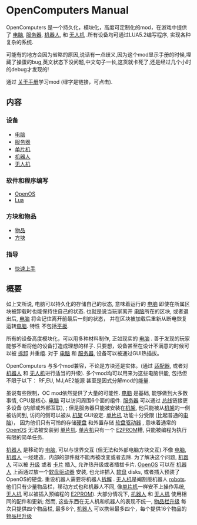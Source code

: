 # OpenComputers Manual

OpenComputers 是一个持久化，模块化，高度可定制化的mod，在游戏中提供了 [电脑](general/computer.md), [服务器](item/server1.md), [机器人](block/robot.md), 和 [无人机](item/drone.md) .所有设备均可通过LUA5.2编写程序, 实现各种复杂的系统. 

可能有的地方会因为省略的原因,说话有一点歧义,因为这个mod显示手册的时候,埋藏了操蛋的bug,英文状态下没问题,中文句子一长,这货就卡死了,还是经过几个小时的debug才发现的!

通过 [关于手册](item/manual.md)学习mod (绿字是链接，可点击).

## 内容

### 设备
- [电脑](general/computer.md)
- [服务器](item/server1.md)
- [单片机](block/microcontroller.md)
- [机器人](block/robot.md)
- [无人机](item/drone.md)

### 软件和程序编写
- [OpenOS](general/openOS.md)
- [Lua](general/lua.md)

### 方块和物品
- [物品](item/index.md)
- [方块](block/index.md)

### 指导
- [快速上手](general/quickstart.md)

## 概要

如上文所说, 电脑可以持久化的存储自己的状态, 意味着运行的 [电脑](general/computer.md) 即使在所属区块被卸载时也能保持住自己的状态. 也就是说当玩家离开 [电脑](general/computer.md)所在的区块, 或者退出后,  [电脑](general/computer.md) 将会记住离开前最后一刻的状态， 并在区块被加载后重新从断电恢复运转[电脑](general/computer.md). 特性 不包括[平板](item/tablet.md).  

所有的设备高度模块化，可以用多种材料制作, 正如现实的 [电脑](general/computer.md) . 善于发现的玩家能够不断将他的设备打造成理想的样子. 只要想，设备甚至在设计不满意的时候可以被 [拆卸](block/disassembler.md) 并重组. 对于 [电脑](general/computer.md) 和 [服务器](item/server1.md), 设备可以被通过GUI热插拔。 

OpenComputers 与多个mod兼容，不论是方块还是实体。(通过 [适配器](block/adapter.md), 或者对 [机器人](block/robot.md) 和 [无人机](item/drone.md)进行适当的升级). 多个mod均可以用来为这些电脑供能, 包括但不限于以下： RF,EU, MJ,AE2能源 甚至是因式分解mod的能量. 

虽说有些限制，OC mod依然提供了大量的可能性. [电脑](general/computer.md) 是基础, 能够做到大多数事情, CPU是核心. [电脑](general/computer.md) 可以访问周围6个面的组件. [服务器](item/server1.md) 可以通过 [总线](item/componentBus1.md)链接更多设备 (内部或外部互联), ; 但是服务器只能被安装在[机架](block/rack.md), 他只能被从[机架](block/rack.md)的一侧被访问到, 访问的侧可以被从 [机架](block/rack.md) GUI设定. [单片机](block/microcontroller.md) 功能十分受限 (比起普通的[电脑](general/computer.md))， 因为他们只有可怜的存储[硬盘](item/hdd1.md) 和外置存储 [软盘驱动器](block/diskDrive.md) , 意味着通常的 [OpenOS](general/openOS.md) 无法被安装到 [单片机](block/microcontroller.md). [单片机](block/microcontroller.md)只有一个 [E2PROM](item/eeprom.md)槽, 只能被编程为执行有限的简单任务. 

[机器人](block/robot.md) 是移动的 [电脑](general/computer.md), 可以与世界交互 (但无法和外部电脑方块交互).不像 [电脑](general/computer.md), [机器人](block/robot.md) 一经建造，内部的部件就不能再被改变或者去除. 为了解决这个问题, [机器人](block/robot.md) 可以被 [升级](item/upgradeContainer1.md) 或者 [卡片](item/cardContainer1.md) 插入, 允许热升级或者插拔卡片. [OpenOS](general/openOS.md) 可以在 [机器人](block/robot.md) 上面通过放一个[软盘驱动器](block/diskDrive.md) 安装, 也允许插入 [软盘](item/floppy.md) disks, 或者插入预装了OpenOS的硬盘. 重设机器人需要将机器人[拆解](block/disassembler.md) . [无人机](item/drone.md)是阉割版机器人 [robots](block/robot.md). 他们只有少量物品栏，移动方式也和机器人不同, 像[单片机](block/microcontroller.md)一样安不上操作系统, [无人机](item/drone.md) 可以被插入预编程的 [E2PROM](item/eeprom.md)). 大部分情况下, [机器人](block/robot.md) 和 [无人机](item/drone.md) 使用相同的配件和更新; 然而, 这些东西在无人机和机器人的表现不统一,  [物品栏升级](item/inventoryUpgrade.md) 每次只提供四个物品栏, 最多8个,  [机器人](block/robot.md) 可以携带最多四个，每个提供16个物品的 [物品栏升级](item/inventoryUpgrade.md)
